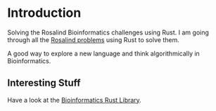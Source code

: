 # Introduction

Solving the Rosalind Bioinformatics challenges using Rust. I am going through all the [Rosalind problems](http://rosalind.info/problems)
using Rust to solve them.

A good way to explore a new language and think algorithmically in Bioinformatics.

## Interesting Stuff

Have a look at the [Bioinformatics Rust Library](https://github.com/rust-bio/rust-bio).
